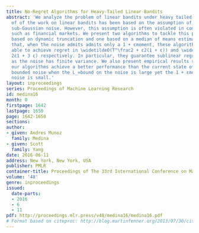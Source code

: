 ```yaml
---
title: No-Regret Algorithms for Heavy-Tailed Linear Bandits
abstract: 'We analyze the problem of linear bandits under heavy tailed noise. Most
  of of the work on linear bandits has been based on the assumption of bounded or
  sub-Gaussian noise. However, this assumption is often violated in common scenarios
  such as financial markets. We present two algorithms to tackle this problem: one
  based on dynamic truncation and one based on a median of means estimator. We show
  that, when the noise admits admits only a 1 + εmoment, these algorithms are still
  able to achieve regret in \widetildeO(T^\frac2 + ε2(1 + ε)) and \widetildeO(T^\frac1+
  2ε1 + 3 ε) respectively. In particular, they guarantee sublinear regret as long
  as the noise has finite variance. We also present empirical results showing that
  our algorithms achieve a better performance than the current state of the art for
  bounded noise when the L_∞bound on the noise is large yet the 1 + εmoment of the
  noise is small.'
layout: inproceedings
series: Proceedings of Machine Learning Research
id: medina16
month: 0
firstpage: 1642
lastpage: 1650
page: 1642-1650
sections: 
author:
- given: Andres Munoz
  family: Medina
- given: Scott
  family: Yang
date: 2016-06-11
address: New York, New York, USA
publisher: PMLR
container-title: Proceedings of The 33rd International Conference on Machine Learning
volume: '48'
genre: inproceedings
issued:
  date-parts:
  - 2016
  - 6
  - 11
pdf: http://proceedings.mlr.press/v48/medina16/medina16.pdf
# Format based on citeproc: http://blog.martinfenner.org/2013/07/30/citeproc-yaml-for-bibliographies/
---
```

